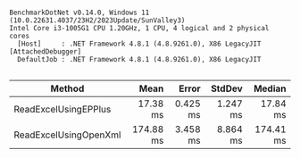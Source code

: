 ```

BenchmarkDotNet v0.14.0, Windows 11 (10.0.22631.4037/23H2/2023Update/SunValley3)
Intel Core i3-1005G1 CPU 1.20GHz, 1 CPU, 4 logical and 2 physical cores
  [Host]     : .NET Framework 4.8.1 (4.8.9261.0), X86 LegacyJIT [AttachedDebugger]
  DefaultJob : .NET Framework 4.8.1 (4.8.9261.0), X86 LegacyJIT


```
| Method                | Mean      | Error    | StdDev   | Median    |
|---------------------- |----------:|---------:|---------:|----------:|
| ReadExcelUsingEPPlus  |  17.38 ms | 0.425 ms | 1.247 ms |  17.84 ms |
| ReadExcelUsingOpenXml | 174.88 ms | 3.458 ms | 8.864 ms | 174.41 ms |
